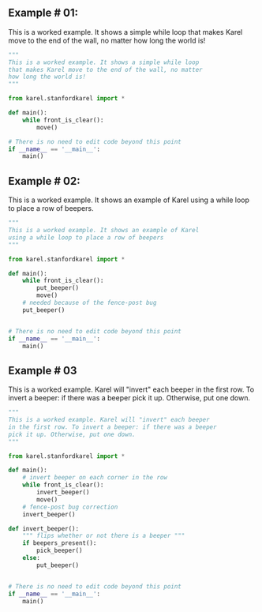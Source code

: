 ## Example # 01:
This is a worked example. It shows a simple while loop that makes Karel move to the end of the wall, no matter how long the world is!

```python
"""
This is a worked example. It shows a simple while loop 
that makes Karel move to the end of the wall, no matter
how long the world is!
"""

from karel.stanfordkarel import *

def main():
    while front_is_clear():
        move()

# There is no need to edit code beyond this point
if __name__ == '__main__':
    main()
```

## Example # 02:
This is a worked example. It shows an example of Karel using a while loop to place a row of beepers.

```python
"""
This is a worked example. It shows an example of Karel
using a while loop to place a row of beepers
"""

from karel.stanfordkarel import *

def main():
    while front_is_clear():
        put_beeper()
        move()
    # needed because of the fence-post bug
    put_beeper()


# There is no need to edit code beyond this point
if __name__ == '__main__':
    main()
```

## Example # 03
This is a worked example. Karel will "invert" each beeper in the first row. To invert a beeper: if there was a beeper pick it up. Otherwise, put one down.

```python
"""
This is a worked example. Karel will "invert" each beeper 
in the first row. To invert a beeper: if there was a beeper
pick it up. Otherwise, put one down.
"""

from karel.stanfordkarel import *

def main():
    # invert beeper on each corner in the row
    while front_is_clear():
        invert_beeper()
        move()
    # fence-post bug correction
    invert_beeper()

def invert_beeper():
    """ flips whether or not there is a beeper """
    if beepers_present():
        pick_beeper()
    else:
        put_beeper()


# There is no need to edit code beyond this point
if __name__ == '__main__':
    main()
```